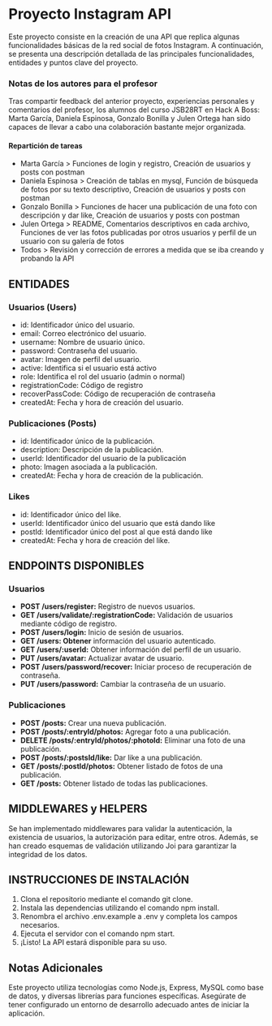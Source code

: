 # Proyecto Instagram API
Este proyecto consiste en la creación de una API que replica algunas funcionalidades básicas de la red social de fotos Instagram. A continuación, se presenta una descripción detallada de las principales funcionalidades, entidades y puntos clave del proyecto.

### Notas de los autores para el profesor
Tras compartir feedback del anterior proyecto, experiencias personales y comentarios del profesor, los alumnos del curso JSB28RT en Hack A Boss: Marta García, Daniela Espinosa, Gonzalo Bonilla y Julen Ortega han sido capaces de llevar a cabo una colaboración bastante mejor organizada. 

#### Repartición de tareas
- Marta García > Funciones de login y registro, Creación de usuarios y posts con postman
- Daniela Espinosa > Creación de tablas en mysql, Función de búsqueda de fotos por su texto descriptivo, Creación de usuarios y posts con postman
- Gonzalo Bonilla > Funciones de hacer una publicación de una foto con descripción y dar like, Creación de usuarios y posts con postman
- Julen Ortega > README, Comentarios descriptivos en cada archivo, Funciones de ver las fotos publicadas por otros usuarios y perfil de un usuario con su galería de fotos
- Todos > Revisión y corrección de errores a medida que se iba creando y probando la API

## ENTIDADES
### Usuarios (Users)
- id: Identificador único del usuario.
- email: Correo electrónico del usuario.
- username: Nombre de usuario único.
- password: Contraseña del usuario.
- avatar: Imagen de perfil del usuario.
- active: Identifica si el usuario está activo
- role: Identifica el rol del usuario (admin o normal)
- registrationCode: Código de registro
- recoverPassCode: Código de recuperación de contraseña
- createdAt: Fecha y hora de creación del usuario.

### Publicaciones (Posts)
- id: Identificador único de la publicación.
- description: Descripción de la publicación.
- userId: Identificador del usuario de la publicación
- photo: Imagen asociada a la publicación.
- createdAt: Fecha y hora de creación de la publicación.

### Likes
- id: Identificador único del like.
- userId: Identificador único del usuario que está dando like
- postId: Identificador único del post al que está dando like
- createdAt: Fecha y hora de creación del like.

## ENDPOINTS DISPONIBLES
### Usuarios
- **POST /users/register:** Registro de nuevos usuarios.
- **GET /users/validate/:registrationCode:** Validación de usuarios mediante código de registro.
- **POST /users/login:** Inicio de sesión de usuarios.
- **GET /users: Obtener** información del usuario autenticado.
- **GET /users/:userId:** Obtener información del perfil de un usuario.
- **PUT /users/avatar:** Actualizar avatar de usuario.
- **POST /users/password/recover:** Iniciar proceso de recuperación de contraseña.
- **PUT /users/password:** Cambiar la contraseña de un usuario.

### Publicaciones
- **POST /posts:** Crear una nueva publicación.
- **POST /posts/:entryId/photos:** Agregar foto a una publicación.
- **DELETE /posts/:entryId/photos/:photoId:** Eliminar una foto de una publicación.
- **POST /posts/:postsId/like:** Dar like a una publicación.
- **GET /posts/:postId/photos:** Obtener listado de fotos de una publicación.
- **GET /posts:** Obtener listado de todas las publicaciones.

## MIDDLEWARES y HELPERS
Se han implementado middlewares para validar la autenticación, la existencia de usuarios, la autorización para editar, entre otros. Además, se han creado esquemas de validación utilizando Joi para garantizar la integridad de los datos.

## INSTRUCCIONES DE INSTALACIÓN
1. Clona el repositorio mediante el comando git clone.
2. Instala las dependencias utilizando el comando npm install.
3. Renombra el archivo .env.example a .env y completa los campos necesarios.
4. Ejecuta el servidor con el comando npm start.
5. ¡Listo! La API estará disponible para su uso.

## Notas Adicionales
Este proyecto utiliza tecnologías como Node.js, Express, MySQL como base de datos, y diversas librerías para funciones específicas. Asegúrate de tener configurado un entorno de desarrollo adecuado antes de iniciar la aplicación.